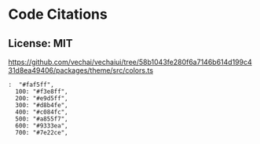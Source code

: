 # Code Citations

## License: MIT
https://github.com/vechai/vechaiui/tree/58b1043fe280f6a7146b614d199c431d8ea49406/packages/theme/src/colors.ts

```
:  "#faf5ff",
  100: "#f3e8ff",
  200: "#e9d5ff",
  300: "#d8b4fe",
  400: "#c084fc",
  500: "#a855f7",
  600: "#9333ea",
  700: "#7e22ce",
```

